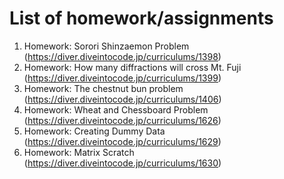 # List of homework/assignments
1. Homework: Sorori Shinzaemon Problem (https://diver.diveintocode.jp/curriculums/1398)
2. Homework: How many diffractions will cross Mt. Fuji (https://diver.diveintocode.jp/curriculums/1399)
3. Homework: The chestnut bun problem (https://diver.diveintocode.jp/curriculums/1406)
4. Homework: Wheat and Chessboard Problem (https://diver.diveintocode.jp/curriculums/1626)
5. Homework: Creating Dummy Data (https://diver.diveintocode.jp/curriculums/1629)
6. Homework: Matrix Scratch (https://diver.diveintocode.jp/curriculums/1630)
